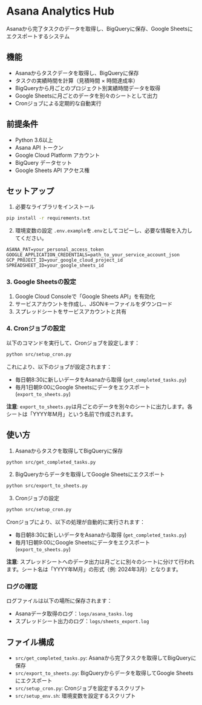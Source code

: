 # Asana Analytics Hub

Asanaから完了タスクのデータを取得し、BigQueryに保存、Google Sheetsにエクスポートするシステム

## 機能

- Asanaからタスクデータを取得し、BigQueryに保存
- タスクの実績時間を計算（見積時間 × 時間達成率）
- BigQueryから月ごとのプロジェクト別実績時間データを取得
- Google Sheetsに月ごとのデータを別々のシートとして出力
- Cronジョブによる定期的な自動実行

## 前提条件

- Python 3.6以上
- Asana API トークン
- Google Cloud Platform アカウント
- BigQuery データセット
- Google Sheets API アクセス権

## セットアップ

1. 必要なライブラリをインストール
```bash
pip install -r requirements.txt
```

2. 環境変数の設定
`.env.example`を`.env`としてコピーし、必要な情報を入力してください。

```
ASANA_PAT=your_personal_access_token
GOOGLE_APPLICATION_CREDENTIALS=path_to_your_service_account_json
GCP_PROJECT_ID=your_google_cloud_project_id
SPREADSHEET_ID=your_google_sheets_id
```

### 3. Google Sheetsの設定

1. Google Cloud Consoleで「Google Sheets API」を有効化
2. サービスアカウントを作成し、JSONキーファイルをダウンロード
3. スプレッドシートをサービスアカウントと共有

### 4. Cronジョブの設定

以下のコマンドを実行して、Cronジョブを設定します：

```bash
python src/setup_cron.py
```

これにより、以下のジョブが設定されます：
- 毎日朝8:30に新しいデータをAsanaから取得 (`get_completed_tasks.py`)
- 毎月1日朝9:00にGoogle Sheetsにデータをエクスポート (`export_to_sheets.py`)

**注意**: `export_to_sheets.py`は月ごとのデータを別々のシートに出力します。各シートは「YYYY年M月」という名前で作成されます。

## 使い方

1. Asanaからタスクを取得してBigQueryに保存
```bash
python src/get_completed_tasks.py
```

2. BigQueryからデータを取得してGoogle Sheetsにエクスポート
```bash
python src/export_to_sheets.py
```

3. Cronジョブの設定
```bash
python src/setup_cron.py
```

Cronジョブにより、以下の処理が自動的に実行されます：
- 毎日朝8:30に新しいデータをAsanaから取得 (`get_completed_tasks.py`)
- 毎月1日朝9:00にGoogle Sheetsにデータをエクスポート (`export_to_sheets.py`)

**注意**: スプレッドシートへのデータ出力は月ごとに別々のシートに分けて行われます。シート名は「YYYY年M月」の形式（例: 2024年3月）となります。

### ログの確認

ログファイルは以下の場所に保存されます：

- Asanaデータ取得のログ：`logs/asana_tasks.log`
- スプレッドシート出力のログ：`logs/sheets_export.log`

## ファイル構成

- `src/get_completed_tasks.py`: Asanaから完了タスクを取得してBigQueryに保存
- `src/export_to_sheets.py`: BigQueryからデータを取得してGoogle Sheetsにエクスポート
- `src/setup_cron.py`: Cronジョブを設定するスクリプト
- `src/setup_env.sh`: 環境変数を設定するスクリプト